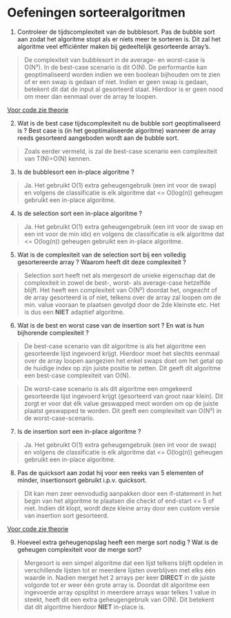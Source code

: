 # Oefeningen sorteeralgoritmen

1) Controleer de tijdscomplexiteit van de bubblesort. Pas de bubble sort aan zodat het algoritme stopt als er niets meer te sorteren is. Dit zal het algoritme veel efficiënter maken bij gedeeltelijk gesorteerde array’s.
> De complexiteit van bubblesort in de average- en worst-case is O(N²). In de best-case scenario is dit O(N).
> De performantie kan geoptimaliseerd worden indien we een boolean bijhouden om te zien of er een swap is gedaan of niet. Indien er geen swap is gedaan, betekent dit dat de input al gesorteerd staat. Hierdoor is er geen nood om meer dan eenmaal over de array te loopen.

[Voor code zie theorie](../Theorie/sorteeralgoritmen.md)

2) Wat is de best case tijdscomplexiteit nu de bubble sort geoptimaliseerd is ?
Best case is (in het geoptimaliseerde algoritme) wanneer de array reeds gesorteerd aangeboden wordt aan de bubble sort.

> Zoals eerder vermeld, is zal de best-case scenario een complexiteit van T(N)=O(N) kennen.

3) Is de bubblesort een in-place algoritme ?

> Ja. Het gebruikt O(1) extra geheugengebruik (een int voor de swap) en volgens de classificatie is elk algoritme dat <= O(log(n)) geheugen gebruikt een in-place algoritme.

4) Is de selection sort een in-place algoritme ?

> Ja. Het gebruikt O(1) extra geheugengebruik (een int voor de swap en een int voor de min idx) en volgens de classificatie is elk algoritme dat <= O(log(n)) geheugen gebruikt een in-place algoritme.

5) Wat is de complexiteit van de selection sort bij een volledig gesortereerde array ? Waarom heeft dit deze complexiteit ?

> Selection sort heeft net als mergesort de unieke eigenschap dat de complexiteit in zowel de best-, worst- als average-case hetzelfde blijft. Het heeft een complexiteit van O(N²) doordat het, ongeacht of de array gesorteerd is of niet, telkens over de array zal loopen om de min. value vooraan te plaatsen gevolgd door de 2de kleinste etc. Het is dus een **NIET** adaptief algoritme.

6) Wat is de best en worst case van de insertion sort ? En wat is hun bijhorende complexiteit ?

> De best-case scenario van dit algoritme is als het algoritme een gesorteerde lijst ingevoerd krijgt. Hierdoor moet het slechts eenmaal over de array loopen aangezien het enkel swaps doet om het getal op de huidige index op zijn juiste positie te zetten. Dit geeft dit algoritme een best-case complexiteit van O(N).

> De worst-case scenario is als dit algoritme een omgekeerd gesorteerde lijst ingevoerd krijgt (gesorteerd van groot naar klein). Dit zorgt er voor dat élk value geswapped meot worden om op de juiste plaatst geswapped te worden. Dit geeft een complexiteit van O(N²) in de worst-case-scenario.

7) Is de insertion sort een in-place algoritme ?

> Ja. Het gebruikt O(1) extra geheugengebruik (een int voor de swap) en volgens de classificatie is elk algoritme dat <= O(log(n)) geheugen gebruikt een in-place algoritme.

8) Pas de quicksort aan zodat hij voor een reeks van 5 elementen of minder, insertionsort gebruikt i.p.v. quicksort.

> Dit kan men zeer eenvodudig aanpakken door een if-statement in het begin van het algoritme te plaatsen die checkt of end-start <= 5 of niet. Indien dit klopt, wordt deze kleine array door een custom versie van insertion sort gesorteerd.

[Voor code zie theorie](../Theorie/sorteeralgoritmen.md)

9) Hoeveel extra geheugenopslag heeft een merge sort nodig ? Wat is de geheugen complexiteit  voor de merge sort?

> Mergesort is een simpel algoritme dat een lijst telkens blijft opdelen in verschillende lijsten tot er meerdere lijsten overblijven met elks één waarde in. Nadien merget het 2 arrays per keer **DIRECT** in de juiste volgorde tot er weer één grote array is. Doordat dit algoritme een ingevoerde array opsplitst in meerdere arrays waar telkes 1 value in steekt, heeft dit een extra geheugengebruik van O(N). Dit betekent dat dit algoritme hierdoor **NIET** in-place is.
